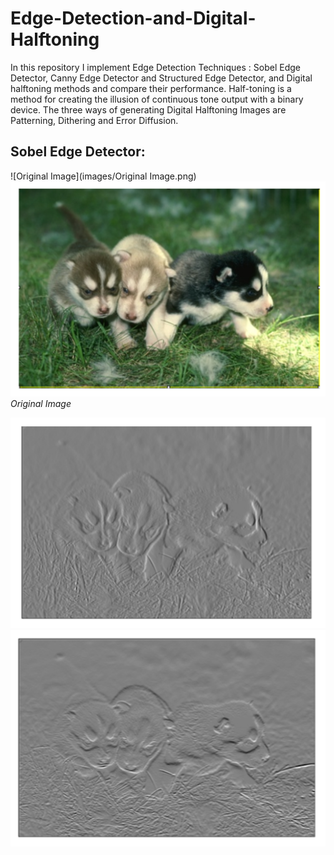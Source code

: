 # Edge-Detection-and-Digital-Halftoning

In this repository I implement Edge Detection Techniques : Sobel Edge Detector, Canny Edge Detector and Structured Edge Detector, and Digital halftoning methods and compare their performance. Half-toning is a method for creating the illusion of continuous tone output with a binary device. The three ways of generating Digital Halftoning Images are Patterning, Dithering and Error Diffusion.

## Sobel Edge Detector:



![Original Image](images/Original Image.png)
<img src="images/Original Image.png"/>
<em>Original Image</em>

<img src="images/X-gradient.png"/>

<img src="images/Y-gradient.png"/>



